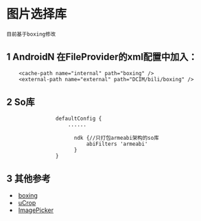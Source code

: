 # 图片选择库

    目前基于boxing修改


## 1 AndroidN 在FileProvider的xml配置中加入：

```        
    <cache-path name="internal" path="boxing" />
    <external-path name="external" path="DCIM/bili/boxing" />
```

## 2 So库


```
                defaultConfig {
                    ......

                      ndk {//只打包armeabi架构的so库
                          abiFilters 'armeabi'
                      }
                }
```

## 3 其他参考

-  [boxing](https://github.com/Bilibili/boxing)
-  [uCrop](https://github.com/Yalantis/uCrop)
-  [ImagePicker](https://github.com/jeasonlzy/ImagePicker)
